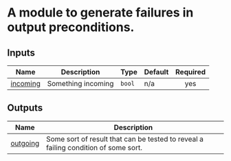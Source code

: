 # A module to generate failures in output preconditions.

<!-- BEGIN_TF_DOCS -->


## Inputs

| Name | Description | Type | Default | Required |
|------|-------------|------|---------|:--------:|
| <a name="input_incoming"></a> [incoming](#input\_incoming) | Something incoming | `bool` | n/a | yes |

## Outputs

| Name | Description |
|------|-------------|
| <a name="output_outgoing"></a> [outgoing](#output\_outgoing) | Some sort of result that can be tested to reveal a failing condition of some sort. |
<!-- END_TF_DOCS -->

